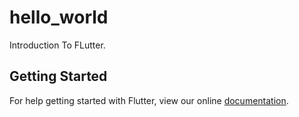 # hello_world

Introduction To FLutter.

## Getting Started

For help getting started with Flutter, view our online
[documentation](https://flutter.io/).

